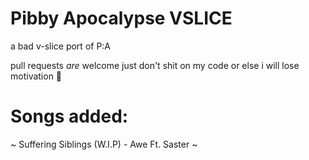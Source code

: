 # Pibby Apocalypse VSLICE
a bad v-slice port of P:A

pull requests _are_ welcome just don't shit on my code or else i will lose motivation 🙏

# Songs added:
~ Suffering Siblings (W.I.P) - Awe Ft. Saster ~
